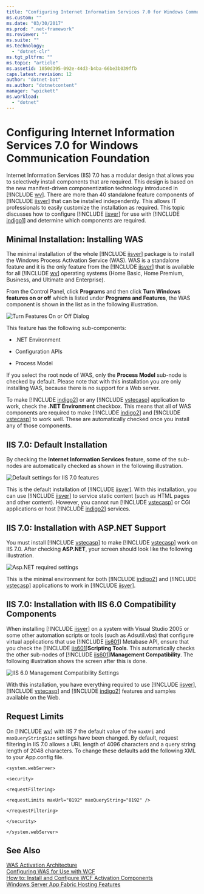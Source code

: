 ```yaml
---
title: "Configuring Internet Information Services 7.0 for Windows Communication Foundation"
ms.custom: ""
ms.date: "03/30/2017"
ms.prod: ".net-framework"
ms.reviewer: ""
ms.suite: ""
ms.technology: 
  - "dotnet-clr"
ms.tgt_pltfrm: ""
ms.topic: "article"
ms.assetid: 1050d395-092e-44d3-b4ba-66be3b039ffb
caps.latest.revision: 12
author: "dotnet-bot"
ms.author: "dotnetcontent"
manager: "wpickett"
ms.workload: 
  - "dotnet"
---
```

# Configuring Internet Information Services 7.0 for Windows Communication Foundation
Internet Information Services (IIS) 7.0 has a modular design that allows you to selectively install components that are required. This design is based on the new manifest-driven componentization technology introduced in [!INCLUDE [wv](../../../../includes/wv-md.md)]. There are more than 40 standalone feature components of [!INCLUDE [iisver](../../../../includes/iisver-md.md)] that can be installed independently. This allows IT professionals to easily customize the installation as required. This topic discusses how to configure [!INCLUDE [iisver](../../../../includes/iisver-md.md)] for use with [!INCLUDE [indigo1](../../../../includes/indigo1-md.md)] and determine which components are required.  
  
## Minimal Installation: Installing WAS  
 The minimal installation of the whole [!INCLUDE [iisver](../../../../includes/iisver-md.md)] package is to install the Windows Process Activation Service (WAS). WAS is a standalone feature and it is the only feature from the [!INCLUDE [iisver](../../../../includes/iisver-md.md)] that is available for all [!INCLUDE [wv](../../../../includes/wv-md.md)] operating systems (Home Basic, Home Premium, Business, and Ultimate and Enterprise).  
  
 From the Control Panel, click **Programs** and then click **Turn Windows features on or off** which is listed under **Programs and Features**, the WAS component is shown in the list as in the following illustration.  
  
 ![Turn Features On or Off Dialog](../../../../docs/framework/wcf/feature-details/media/wcfc-turnfeaturesonoroffs.gif "wcfc_TurnFeaturesOnOrOffs")  
  
 This feature has the following sub-components:  
  
-   .NET Environment  
  
-   Configuration APIs  
  
-   Process Model  
  
 If you select the root node of WAS, only the **Process Model** sub-node is checked by default. Please note that with this installation you are only installing WAS, because there is no support for a Web server.  
  
 To make [!INCLUDE [indigo2](../../../../includes/indigo2-md.md)] or any [!INCLUDE [vstecasp](../../../../includes/vstecasp-md.md)] application to work, check the **.NET Environment** checkbox. This means that all of WAS components are required to make [!INCLUDE [indigo2](../../../../includes/indigo2-md.md)] and [!INCLUDE [vstecasp](../../../../includes/vstecasp-md.md)] to work well. These are automatically checked once you install any of those components.  
  
## IIS 7.0: Default Installation  
 By checking the **Internet Information Services** feature, some of the sub-nodes are automatically checked as shown in the following illustration.  
  
 ![Default settings for IIS 7.0 features](../../../../docs/framework/wcf/feature-details/media/wcfc-turningfeaturesonoroff2.gif "wcfc_TurningFeaturesOnOrOff2")  
  
 This is the default installation of [!INCLUDE [iisver](../../../../includes/iisver-md.md)]. With this installation, you can use [!INCLUDE [iisver](../../../../includes/iisver-md.md)] to service static content (such as HTML pages and other content). However, you cannot run [!INCLUDE [vstecasp](../../../../includes/vstecasp-md.md)] or CGI applications or host [!INCLUDE [indigo2](../../../../includes/indigo2-md.md)] services.  
  
## IIS 7.0: Installation with ASP.NET Support  
 You must install [!INCLUDE [vstecasp](../../../../includes/vstecasp-md.md)] to make [!INCLUDE [vstecasp](../../../../includes/vstecasp-md.md)] work on IIS 7.0. After checking **ASP.NET**, your screen should look like the following illustration.  
  
 ![Asp.NET required settings](../../../../docs/framework/wcf/feature-details/media/wcfc-trunfeaturesonoroff3s.gif "wcfc_TrunFeaturesOnOrOFf3s")  
  
 This is the minimal environment for both [!INCLUDE [indigo2](../../../../includes/indigo2-md.md)] and [!INCLUDE [vstecasp](../../../../includes/vstecasp-md.md)] applications to work in [!INCLUDE [iisver](../../../../includes/iisver-md.md)].  
  
## IIS 7.0: Installation with IIS 6.0 Compatibility Components  
 When installing [!INCLUDE [iisver](../../../../includes/iisver-md.md)] on a system with Visual Studio 2005 or some other automation scripts or tools (such as Adsutil.vbs) that configure virtual applications that use [!INCLUDE [iis601](../../../../includes/iis601-md.md)] Metabase API, ensure that you check the [!INCLUDE [iis601](../../../../includes/iis601-md.md)]**Scripting Tools**. This automatically checks the other sub-nodes of [!INCLUDE [iis601](../../../../includes/iis601-md.md)]**Management Compatibility**. The following illustration shows the screen after this is done.  
  
 ![IIS 6.0 Management Compatibility Settings](../../../../docs/framework/wcf/feature-details/media/scfc-turnfeaturesonoroff5s.gif "scfc_TurnFeaturesOnOrOff5s")  
  
 With this installation, you have everything required to use [!INCLUDE [iisver](../../../../includes/iisver-md.md)], [!INCLUDE [vstecasp](../../../../includes/vstecasp-md.md)] and [!INCLUDE [indigo2](../../../../includes/indigo2-md.md)] features and samples available on the Web.  
  
## Request Limits  
 On [!INCLUDE [wv](../../../../includes/wv-md.md)] with IIS 7 the default value of the `maxUri` and `maxQueryStringSize` settings have been changed. By default, request filtering in IIS 7.0 allows a URL length of 4096 characters and a query string length of 2048 characters. To change these defaults add the following XML to your App.config file.  
  
 `<system.webServer>`  
  
 `<security>`  
  
 `<requestFiltering>`  
  
 `<requestLimits maxUrl="8192" maxQueryString="8192" />`  
  
 `</requestFiltering>`  
  
 `</security>`  
  
 `</system.webServer>`  
  
## See Also  
 [WAS Activation Architecture](../../../../docs/framework/wcf/feature-details/was-activation-architecture.md)  
 [Configuring WAS for Use with WCF](../../../../docs/framework/wcf/feature-details/configuring-the-wpa--service-for-use-with-wcf.md)  
 [How to: Install and Configure WCF Activation Components](../../../../docs/framework/wcf/feature-details/how-to-install-and-configure-wcf-activation-components.md)  
 [Windows Server App Fabric Hosting Features](http://go.microsoft.com/fwlink/?LinkId=201276)
